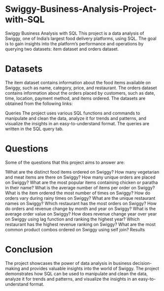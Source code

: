 # Swiggy-Business-Analysis-Project-with-SQL
Swiggy Business Analysis with SQL
This project is a data analysis of Swiggy, one of India’s largest food delivery platforms, using SQL. The goal is to gain insights into the platform’s performance and operations by querying two datasets: item dataset and orders dataset.

# Datasets
The item dataset contains information about the food items available on Swiggy, such as name, category, price, and restaurant. The orders dataset contains information about the orders placed by customers, such as date, time, location, payment method, and items ordered. The datasets are obtained from the following links:

Queries
The project uses various SQL functions and commands to manipulate and clean the data, analyze it for trends and patterns, and visualize the insights in an easy-to-understand format. The queries are written in the SQL query tab.

# Questions
Some of the questions that this project aims to answer are:

1What are the distinct food items ordered on Swiggy?
How many vegetarian and meat items are there on Swiggy?
How many unique orders are placed on Swiggy?
What are the most popular items containing chicken or paratha in their name?
What is the average number of items per order on Swiggy?
What is the item ordered the most number of times on Swiggy?
How do orders vary during rainy times on Swiggy?
What are the unique restaurant names on Swiggy?
Which restaurant has the most orders on Swiggy?
How do orders and revenue change by month and year on Swiggy?
What is the average order value on Swiggy?
How does revenue change year over year on Swiggy using lag function and ranking the highest year?
Which restaurant has the highest revenue ranking on Swiggy?
What are the most common product combos ordered on Swiggy using self join?
Results


# Conclusion
The project showcases the power of data analysis in business decision-making and provides valuable insights into the world of Swiggy. The project demonstrates how SQL can be used to manipulate and clean the data, analyze it for trends and patterns, and visualize the insights in an easy-to-understand format.
